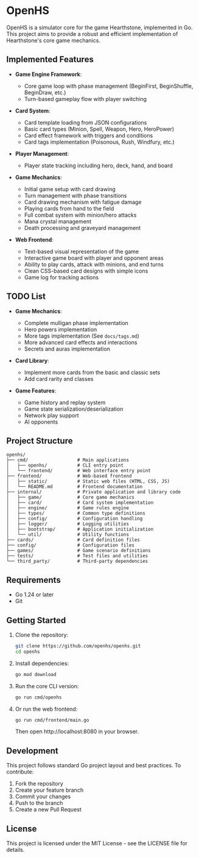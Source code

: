 # OpenHS

OpenHS is a simulator core for the game Hearthstone, implemented in Go. This project aims to provide a robust and efficient implementation of Hearthstone's core game mechanics.

## Implemented Features

- **Game Engine Framework**:
  - Core game loop with phase management (BeginFirst, BeginShuffle, BeginDraw, etc.)
  - Turn-based gameplay flow with player switching

- **Card System**: 
  - Card template loading from JSON configurations
  - Basic card types (Minion, Spell, Weapon, Hero, HeroPower)
  - Card effect framework with triggers and conditions
  - Card tags implementation (Poisonous, Rush, Windfury, etc.)

- **Player Management**:
  - Player state tracking including hero, deck, hand, and board
  
- **Game Mechanics**:
  - Initial game setup with card drawing
  - Turn management with phase transitions
  - Card drawing mechanism with fatigue damage
  - Playing cards from hand to the field
  - Full combat system with minion/hero attacks
  - Mana crystal management
  - Death processing and graveyard management

- **Web Frontend**:
  - Text-based visual representation of the game
  - Interactive game board with player and opponent areas
  - Ability to play cards, attack with minions, and end turns
  - Clean CSS-based card designs with simple icons
  - Game log for tracking actions

## TODO List

- **Game Mechanics**:
  - Complete mulligan phase implementation
  - Hero powers implementation
  - More tags implementation (See `docs/tags.md`)
  - More advanced card effects and interactions
  - Secrets and auras implementation

- **Card Library**:
  - Implement more cards from the basic and classic sets
  - Add card rarity and classes

- **Game Features**:
  - Game history and replay system
  - Game state serialization/deserialization
  - Network play support
  - AI opponents

## Project Structure

```
openhs/
├── cmd/                  # Main applications
│   ├── openhs/           # CLI entry point
│   └── frontend/         # Web interface entry point
├── frontend/             # Web-based frontend
│   ├── static/           # Static web files (HTML, CSS, JS)
│   └── README.md         # Frontend documentation
├── internal/             # Private application and library code
│   ├── game/             # Core game mechanics
│   ├── card/             # Card system implementation
│   ├── engine/           # Game rules engine
│   ├── types/            # Common type definitions
│   ├── config/           # Configuration handling
│   ├── logger/           # Logging utilities
│   ├── bootstrap/        # Application initialization
│   └── util/             # Utility functions
├── cards/                # Card definition files
├── config/               # Configuration files
├── games/                # Game scenario definitions
├── tests/                # Test files and utilities
└── third_party/          # Third-party dependencies
```

## Requirements

- Go 1.24 or later
- Git

## Getting Started

1. Clone the repository:
   ```bash
   git clone https://github.com/openhs/openhs.git
   cd openhs
   ```

2. Install dependencies:
   ```bash
   go mod download
   ```

3. Run the core CLI version:
   ```bash
   go run cmd/openhs
   ```

4. Or run the web frontend:
   ```bash
   go run cmd/frontend/main.go
   ```
   Then open http://localhost:8080 in your browser.

## Development

This project follows standard Go project layout and best practices. To contribute:

1. Fork the repository
2. Create your feature branch
3. Commit your changes
4. Push to the branch
5. Create a new Pull Request

## License

This project is licensed under the MIT License - see the LICENSE file for details. 